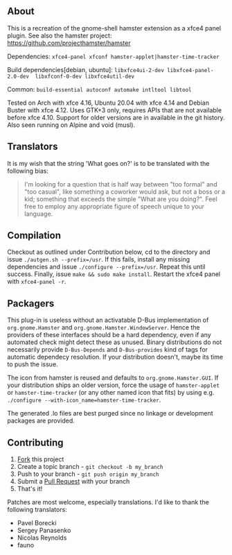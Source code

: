 ## About
This is a recreation of the gnome-shell hamster extension as a xfce4 panel plugin.
See also the hamster project: <https://github.com/projecthamster/hamster>

Dependencies: `xfce4-panel xfconf hamster-applet|hamster-time-tracker`

Build dependencies[debian, ubuntu]: `libxfce4ui-2-dev libxfce4-panel-2.0-dev 
libxfconf-0-dev libxfce4util-dev`

Common: `build-essential autoconf automake intltool libtool`

Tested on Arch with xfce 4.16, Ubuntu 20.04 with xfce 4.14 and 
Debian Buster with xfce 4.12. Uses GTK+3 only, requires APIs that are
not available before xfce 4.10. Support for older versions are in 
available in the git history. Also seen running on Alpine and void (musl).

## Translators
It is my wish that the string 'What goes on?' is to be translated with 
the following bias:
> I'm looking for a question that is half way between "too formal" and 
> "too casual", like something a coworker would ask, but not a boss or 
> a kid; something that exceeds the simple "What are you doing?".
> Feel free to employ any appropriate figure of speech unique to 
> your language.

## Compilation
Checkout as outlined under Contribution below, cd to the directory and 
issue `./autgen.sh --prefix=/usr`. If this fails, install any missing 
dependencies and issue `./configure --prefix=/usr`. Repeat this until 
success. Finally, issue `make && sudo make install`. Restart the xfce4 
panel with `xfce4-panel -r`.

## Packagers
This plug-in is useless without an activatable D-Bus implementation of 
`org.gnome.Hamster` and `org.gnome.Hamster.WindowServer`. Hence the 
providers of these interfaces should be a hard dependency, even if
any automated check might detect these as unused.
Binary distributions do not necessarily provide `D-Bus-Depends` and 
`D-Bus-provides` kind of tags for automatic dependecy resolution. 
If your distribution doesn't, maybe its time to push the issue.

The icon from hamster is reused and defaults to `org.gnome.Hamster.GUI`.
If your distribution ships an older version, force the usage of 
`hamster-applet` or `hamster-time-tracker` (or any other named icon that fits)
by using e.g. `./configure --with-icon_name=hamster-time-tracker`.

The generated .lo files are best purged since no linkage or development 
packages are provided.

## Contributing

1. [Fork](https://github.com/projecthamster/xfce4-hamster-plugin/fork) this project
2. Create a topic branch - `git checkout -b my_branch`
3. Push to your branch - `git push origin my_branch`
4. Submit a [Pull Request](https://github.com/projecthamster/xfce4-hamster-plugin/pulls) with your branch
5. That's it!

Patches are most welcome, especially translations.
I'd like to thank the following translators:
- Pavel Borecki
- Sergey Panasenko
- Nicolas Reynolds
- fauno


